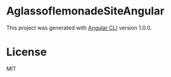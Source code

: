 # AglassoflemonadeSiteAngular

This project was generated with [Angular CLI](https://github.com/angular/angular-cli) version 1.0.0.

# License
MIT